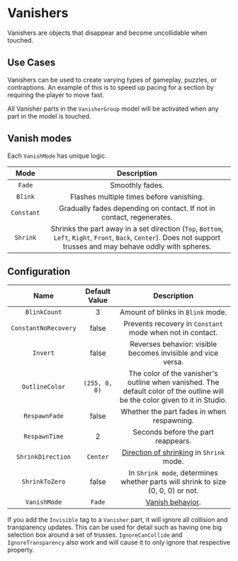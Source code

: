# Vanishers

Vanishers are objects that disappear and become uncollidable when touched.

## Use Cases

Vanishers can be used to create varying types of gameplay, puzzles, or contraptions.
An example of this is to speed up pacing for a section by requiring the player to move fast.

All Vanisher parts in the `VanisherGroup` model will be activated when any part in the model is touched.

## Vanish modes

Each `VanishMode` has unique logic.

| Mode |  Description
|:-----:|:-----:
| `Fade` | Smoothly fades.
| `Blink` | Flashes multiple times before vanishing.
| `Constant` | Gradually fades depending on contact. If not in contact, regenerates.
| `Shrink` | Shrinks the part away in a set direction (`Top`, `Bottom`, `Left`, `Right`, `Front`, `Back`, `Center`). Does not support trusses and may behave oddly with spheres.

## Configuration

| Name | Default Value | Description
|:-----:|:-----:|:-----:
| `BlinkCount` | 3 | Amount of blinks in `Blink` mode.
| `ConstantNoRecovery` | false | Prevents recovery in `Constant` mode when not in contact.
| `Invert` | false | Reverses behavior: visible becomes invisible and vice versa.
| `OutlineColor` | `(255, 0, 0)` | The color of the vanisher's outline when vanished. The default color of the outline will be the color given to it in Studio.
| `RespawnFade` | false | Whether the part fades in when respawning.
| `RespawnTime` | 2 | Seconds before the part reappears.
| `ShrinkDirection` | `Center` | [Direction of shrinking](#vanish-modes) in `Shrink` mode.
| `ShrinkToZero` | false | In `Shrink mode`, determines whether parts will shrink to size (0, 0, 0) or not.
| `VanishMode` | `Fade` | [Vanish behavior](#vanish-modes).

If you add the `Invisible` tag to a `Vanisher` part, it will ignore all collision and transparency updates. This can be used for detail such as having one big selection box around a set of trusses. `IgnoreCanCollide` and `IgnoreTransparency` also work and will cause it to only ignore that respective property.